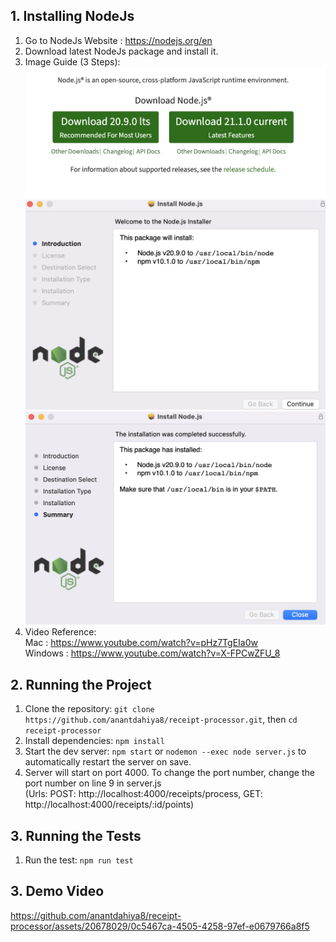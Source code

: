 ## 1. Installing NodeJs
1. Go to NodeJs Website : https://nodejs.org/en
2. Download latest NodeJs package and install it.
3. Image Guide (3 Steps): <br />
![image info](./images/1.png)
![image info](./images/2.png)
![image info](./images/3.png)
4. Video Reference: <br />
Mac : https://www.youtube.com/watch?v=pHz7TgEIa0w <br />
Windows : https://www.youtube.com/watch?v=X-FPCwZFU_8

## 2. Running the Project
1. Clone the repository:
`git clone https://github.com/anantdahiya8/receipt-processor.git`, then `cd receipt-processor`
2. Install dependencies:
`npm install`
3. Start the dev server:
`npm start` or 
`nodemon --exec node server.js` to automatically restart the server on save.
4. Server will start on port 4000. To change the port number, change the port number on line 9 in server.js <br />(Urls: POST: http://localhost:4000/receipts/process, GET: http://localhost:4000/receipts/:id/points)


## 3. Running the Tests
1. Run the test:
`npm run test`


## 3. Demo Video
https://github.com/anantdahiya8/receipt-processor/assets/20678029/0c5467ca-4505-4258-97ef-e0679766a8f5

